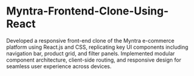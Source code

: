 # Myntra-Frontend-Clone-Using-React
Developed a responsive front-end clone of the Myntra e-commerce platform using React.js and CSS,  replicating key UI components including navigation bar, product grid, and filter panels. Implemented        modular component architecture, client-side routing, and responsive design for seamless user experience    across devices.
